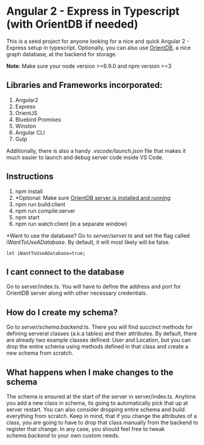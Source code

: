 # Angular 2 - Express in Typescript (with OrientDB if needed)

This is a seed project for anyone looking for a nice and quick Angular 2 - Express setup in typescript. Optionally, you can also use [OrientDB](http://orientdb.com/orientdb/), a nice graph database, 
at the backend for storage.

**Note**: Make sure your node version >=6.9.0 and npm version >=3

## Libraries and Frameworks incorporated:
1. Angular2 
2. Express
3. OrientJS
4. Bluebird Promises
5. Winston
6. Angular CLI
7. Gulp

Additionally, there is also a handy _.vscode/launch.json_ file that makes it much easier to launch and debug server code inside VS Code.
## Instructions
1. npm install
2. *Optional: Make sure [OrientDB server is installed and running](http://orientdb.com/docs/2.1/Tutorial-Run-the-server.html)
3. npm run build:client
4. npm run compile:server
5. npm start
6. npm run watch:client (in a separate window)

*Want to use the database? Go to *server/server.ts* and set the flag called _iWantToUseADatabase_. By default, it will most likely will be false.

`let iWantToUseADatabase=true;`

## I cant connect to the database

Go to server/index.ts. You will have to define the address and port for OrientDB server along with other necessary credentials.

## How do I create my schema?

Go to *server/schema.backend.ts*. There you will find succinct methods for defining serveral classes (a.k.a tables) and their attributes.
 By default, there are already two example classes defined: User and Location, but you can drop the entire schema using methods defined 
in that class and create a new schema from scratch.

## What happens when I make changes to the schema
The schema is ensured at the start of the server in server/index.ts. Anytime you add a new class in schema, its going to automatically
 pick that up at server restart. You can also consider dropping entire schema and build everything from scratch. Keep in mind, that if you change the attributes
 of a class, you are going to have to drop that class manually from the backend to register that change. In any case, you should feel free to 
 tweak _schema.backend_ to your own custom needs. 
